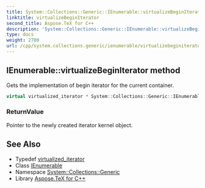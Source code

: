 ```yaml
---
title: System::Collections::Generic::IEnumerable::virtualizeBeginIterator method
linktitle: virtualizeBeginIterator
second_title: Aspose.TeX for C++
description: 'System::Collections::Generic::IEnumerable::virtualizeBeginIterator method. Gets the implementation of begin iterator for the current container in C++.'
type: docs
weight: 2700
url: /cpp/system.collections.generic/ienumerable/virtualizebeginiterator/
---
```

## IEnumerable::virtualizeBeginIterator method


Gets the implementation of begin iterator for the current container.

```cpp
virtual virtualized_iterator * System::Collections::Generic::IEnumerable<T>::virtualizeBeginIterator()
```


### ReturnValue

Pointer to the newly created iterator kernel object.

## See Also

* Typedef [virtualized_iterator](../virtualized_iterator/)
* Class [IEnumerable](../)
* Namespace [System::Collections::Generic](../../)
* Library [Aspose.TeX for C++](../../../)
